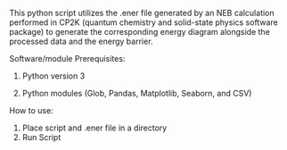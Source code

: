 This python script utilizes the .ener file generated by an NEB calculation performed in CP2K (quantum chemistry and solid-state physics software package) to generate the corresponding energy diagram alongside the processed data and the energy barrier.

Software/module Prerequisites:

1) Python version 3 

2) Python modules (Glob, Pandas, Matplotlib, Seaborn, and CSV)

How to use:

1) Place script and .ener file in a directory 
2) Run Script
